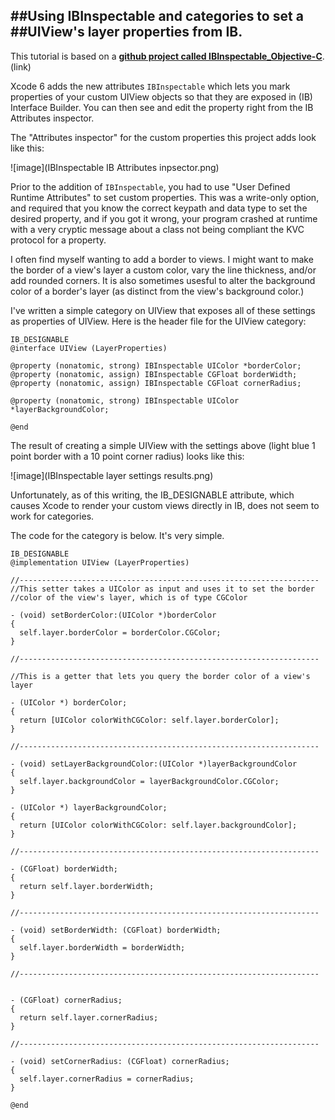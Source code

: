 ##Using IBInspectable and categories to set a 
##UIView's layer properties from IB.
----

This tutorial is based on a [**github project called IBInspectable_Objective-C**](https://github.com/DuncanMC/IBInspectable_Objective-C.git). (link)


Xcode 6 adds the new attributes `IBInspectable` which lets you mark properties of your custom UIView objects so that they are exposed in (IB) Interface Builder. You can then see and edit the property right from the IB Attributes inspector.

The "Attributes inspector" for the custom properties this project adds look like this:


![image](IBInspectable IB Attributes inpsector.png)

Prior to the addition of `IBInspectable`, you had to use "User Defined Runtime Attributes" to set custom properties. This was a write-only option, and required that you know the correct keypath and data type to set the desired property, and if you got it wrong, your program crashed at runtime with a very cryptic message about a class not being compliant the KVC protocol for a property.

I often find myself wanting to add a border to views. I might want to make the border of a view's layer a custom color, vary the line thickness, and/or add rounded corners. It is also sometimes usesful to alter the background color of a border's layer (as distinct from the view's background color.)

I've written a simple category on UIView that exposes all of these settings as properties of UIView. Here is the header file for the UIView category:

	IB_DESIGNABLE
	@interface UIView (LayerProperties)
	
	@property (nonatomic, strong) IBInspectable UIColor *borderColor;
	@property (nonatomic, assign) IBInspectable CGFloat borderWidth;
	@property (nonatomic, assign) IBInspectable CGFloat cornerRadius;
	
	@property (nonatomic, strong) IBInspectable UIColor *layerBackgroundColor;
	
	@end

The result of creating a simple UIView with the settings above (light blue 1 point border with a 10 point corner radius) looks like this:

![image](IBInspectable layer settings results.png)

Unfortunately, as of this writing, the IB_DESIGNABLE attribute, which causes Xcode to render your custom views directly in IB, does not seem to work for categories.


The code for the category is below. It's very simple.

	IB_DESIGNABLE
	@implementation UIView (LayerProperties)
	
	//-------------------------------------------------------------------
	//This setter takes a UIColor as input and uses it to set the border
	//color of the view's layer, which is of type CGColor
	
	- (void) setBorderColor:(UIColor *)borderColor
	{
	  self.layer.borderColor = borderColor.CGColor;
	}
	
	//-------------------------------------------------------------------
	
	//This is a getter that lets you query the border color of a view's layer
	
	- (UIColor *) borderColor;
	{
	  return [UIColor colorWithCGColor: self.layer.borderColor];
	}
	
	//-------------------------------------------------------------------
	
	- (void) setLayerBackgroundColor:(UIColor *)layerBackgroundColor
	{
	  self.layer.backgroundColor = layerBackgroundColor.CGColor;
	}
	
	- (UIColor *) layerBackgroundColor;
	{
	  return [UIColor colorWithCGColor: self.layer.backgroundColor];
	}
	
	//-------------------------------------------------------------------
	
	- (CGFloat) borderWidth;
	{
	  return self.layer.borderWidth;
	}
	
	//-------------------------------------------------------------------
	
	- (void) setBorderWidth: (CGFloat) borderWidth;
	{
	  self.layer.borderWidth = borderWidth;
	}
	
	//-------------------------------------------------------------------
	
	
	- (CGFloat) cornerRadius;
	{
	  return self.layer.cornerRadius;
	}
	
	//-------------------------------------------------------------------
	
	- (void) setCornerRadius: (CGFloat) cornerRadius;
	{
	  self.layer.cornerRadius = cornerRadius;
	}
	
	@end
